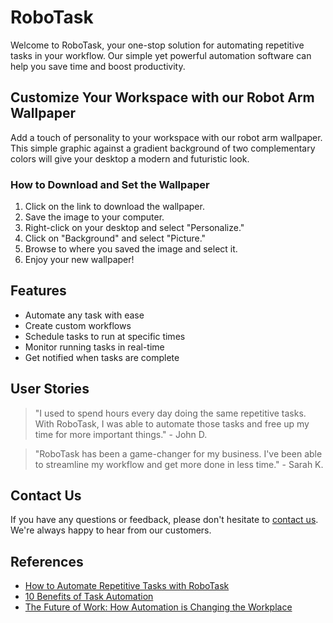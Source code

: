 <!--font:Raleway-->

# RoboTask

Welcome to RoboTask, your one-stop solution for automating repetitive tasks in your workflow. Our simple yet powerful automation software can help you save time and boost productivity. 

## Customize Your Workspace with our Robot Arm Wallpaper

Add a touch of personality to your workspace with our robot arm wallpaper. This simple graphic against a gradient background of two complementary colors will give your desktop a modern and futuristic look.

### How to Download and Set the Wallpaper

1. Click on the link to download the wallpaper.
2. Save the image to your computer.
3. Right-click on your desktop and select "Personalize."
4. Click on "Background" and select "Picture."
5. Browse to where you saved the image and select it.
6. Enjoy your new wallpaper!

## Features

- Automate any task with ease
- Create custom workflows
- Schedule tasks to run at specific times
- Monitor running tasks in real-time
- Get notified when tasks are complete

## User Stories

> "I used to spend hours every day doing the same repetitive tasks. With RoboTask, I was able to automate those tasks and free up my time for more important things." - John D.

> "RoboTask has been a game-changer for my business. I've been able to streamline my workflow and get more done in less time." - Sarah K.

## Contact Us

If you have any questions or feedback, please don't hesitate to [contact us](#contact). We're always happy to hear from our customers.

## References

- [How to Automate Repetitive Tasks with RoboTask](#)
- [10 Benefits of Task Automation](#)
- [The Future of Work: How Automation is Changing the Workplace](#)

<!--

Write me content for website with wallpaper which alt text is:

"A wallpaper with a simple graphic of a robot arm, against a gradient background of two complementary colors."

The name/title of the page should not be 1:1 copy of the alt text but rather a real content of the website which is using this wallpaper.

- Use markdown format 
- Start with heading
- Heading should be short and concise
- The content should look like a real website 
- The website should not be about the wallpaper, wallpaper is just a related background
- Heading should be contain work "wallpaper" or "background"
- Include real sections like references, contact, user stories, etc. use things relevant to the page purpose.
- Feel free to use structure like headings, bullets, numbering, blockquotes, paragraphs, horizontal lines, etc.
- You can use formatting like bold or _italic_
- You can include UTF-8 emojis
- Links should be only #hash anchors (and you can refer to the document itself)
- Do not include images


---


# RoboTask - Automate Your Workflow with Ease

Welcome to RoboTask, your one-stop solution for automating repetitive tasks in your workflow. Our simple yet powerful automation software can help you save time and boost productivity. 

## Customize Your Workspace with our Robot Arm Wallpaper

Add a touch of personality to your workspace with our robot arm wallpaper. This simple graphic against a gradient background of two complementary colors will give your desktop a modern and futuristic look.

### How to Download and Set the Wallpaper

1. Click on the link to download the wallpaper.
2. Save the image to your computer.
3. Right-click on your desktop and select "Personalize."
4. Click on "Background" and select "Picture."
5. Browse to where you saved the image and select it.
6. Enjoy your new wallpaper!

## Features

- Automate any task with ease
- Create custom workflows
- Schedule tasks to run at specific times
- Monitor running tasks in real-time
- Get notified when tasks are complete

## User Stories

> "I used to spend hours every day doing the same repetitive tasks. With RoboTask, I was able to automate those tasks and free up my time for more important things." - John D.

> "RoboTask has been a game-changer for my business. I've been able to streamline my workflow and get more done in less time." - Sarah K.

## Contact Us

If you have any questions or feedback, please don't hesitate to [contact us](#contact). We're always happy to hear from our customers.

## References

- [How to Automate Repetitive Tasks with RoboTask](#)
- [10 Benefits of Task Automation](#)
- [The Future of Work: How Automation is Changing the Workplace](#)

-->

